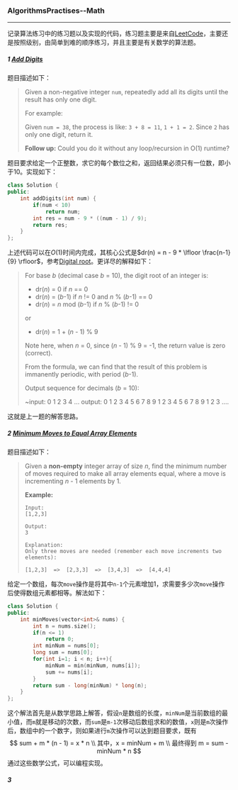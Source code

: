 ### AlgorithmsPractises--Math

------

记录算法练习中的练习题以及实现的代码，练习题主要是来自[LeetCode](https://leetcode.com/problemset/algorithms/)，主要还是按照级别，由简单到难的顺序练习，并且主要是有关数学的算法题。

##### 1 [Add Digits](https://leetcode.com/problems/add-digits/)

题目描述如下：

> Given a non-negative integer `num`, repeatedly add all its digits until the result has only one digit.
>
> For example:
>
> Given `num = 38`, the process is like: `3 + 8 = 11`, `1 + 1 = 2`. Since `2` has only one digit, return it.
>
> **Follow up:**
> Could you do it without any loop/recursion in O(1) runtime?

题目要求给定一个正整数，求它的每个数位之和，返回结果必须只有一位数，即小于10。实现如下：

```c++
class Solution {
public:
    int addDigits(int num) {
        if(num < 10)
            return num;
        int res = num - 9 * ((num - 1) / 9);
        return res;
    }
};
```

上述代码可以在$O(1)$时间内完成，其核心公式是$dr(n) = n - 9 * \lfloor \frac{n-1}{9} \rfloor$，参考[Digital root](https://en.wikipedia.org/wiki/Digital_root)。更详尽的解释如下：

> For base *b* (decimal case *b* = 10), the digit root of an integer is:
>
> - dr(*n*) = 0 if *n* == 0
> - dr(*n*) = (*b*-1) if *n* != 0 and *n* % (*b*-1) == 0
> - dr(*n*) = *n* mod (*b*-1) if *n* % (*b*-1) != 0
>
> or
>
> - dr(*n*) = 1 + (*n* - 1) % 9
>
> Note here, when *n* = 0, since (*n* - 1) % 9 = -1, the return value is zero (correct).
>
> From the formula, we can find that the result of this problem is immanently periodic, with period (*b*-1).
>
> Output sequence for decimals (*b* = 10):
>
> ~input: 0 1 2 3 4 ...
> output: 0 1 2 3 4 5 6 7 8 9 1 2 3 4 5 6 7 8 9 1 2 3 ....

这就是上一题的解答思路。

##### 2 [Minimum Moves to Equal Array Elements](https://leetcode.com/problems/minimum-moves-to-equal-array-elements/)

题目描述如下：

> Given a **non-empty** integer array of size *n*, find the minimum number of moves required to make all array elements equal, where a move is incrementing *n* - 1 elements by 1.
>
> **Example:**
>
> ```
> Input:
> [1,2,3]
>
> Output:
> 3
>
> Explanation:
> Only three moves are needed (remember each move increments two elements):
>
> [1,2,3]  =>  [2,3,3]  =>  [3,4,3]  =>  [4,4,4]
> ```

给定一个数组，每次`move`操作是将其中`n-1`个元素增加1，求需要多少次`move`操作后使得数组元素都相等。解法如下：

```c++
class Solution {
public:
    int minMoves(vector<int>& nums) {
        int n = nums.size();
        if(n <= 1)
            return 0;
        int minNum = nums[0];
        long sum = nums[0];
        for(int i=1; i < n; i++){
            minNum = min(minNum, nums[i]);
            sum += nums[i];
        }
        return sum - long(minNum) * long(n);
    }
};
```

这个解法首先是从数学思路上解答，假设`n`是数组的长度，`minNum`是当前数组的最小值，而`m`就是移动的次数，而`sum`是`m-1`次移动后数组求和的数值，`x`则是`m`次操作后，数组中的一个数字，则如果进行`m`次操作可以达到题目要求，既有
$$
sum + m * (n - 1) = x * n \\
其中，x = minNum + m \\
最终得到 m = sum - minNum * n
$$
通过这些数学公式，可以编程实现。

##### 3 